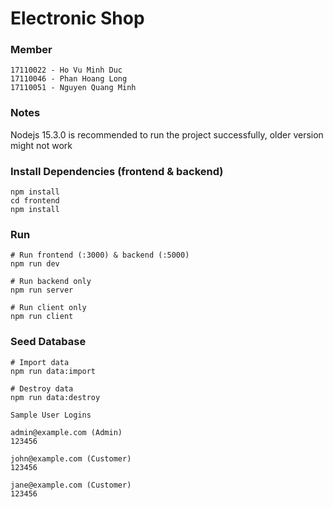 # Electronic Shop

### Member

```text
17110022 - Ho Vu Minh Duc
17110046 - Phan Hoang Long
17110051 - Nguyen Quang Minh
```

### Notes

Nodejs 15.3.0 is recommended to run the project successfully, older version might not work

### Install Dependencies (frontend & backend)

```code
npm install
cd frontend
npm install
```

### Run

```code
# Run frontend (:3000) & backend (:5000)
npm run dev

# Run backend only
npm run server

# Run client only
npm run client
```

### Seed Database

```code
# Import data
npm run data:import

# Destroy data
npm run data:destroy
```

```text
Sample User Logins

admin@example.com (Admin)
123456

john@example.com (Customer)
123456

jane@example.com (Customer)
123456
```
